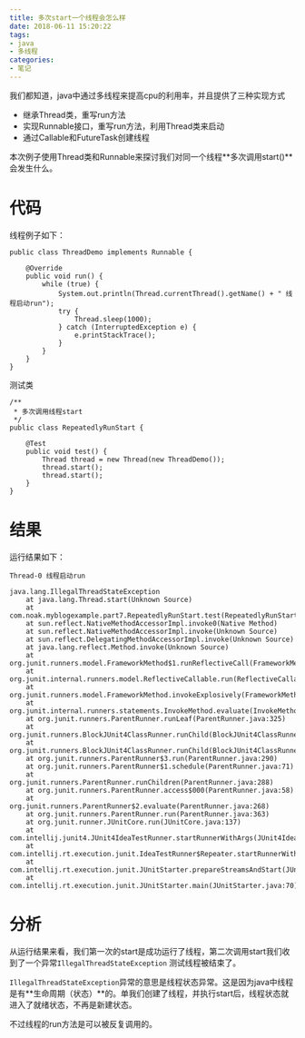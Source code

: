 ```yaml
---
title: 多次start一个线程会怎么样
date: 2018-06-11 15:20:22
tags:
- java
- 多线程
categories:
- 笔记
---
```


我们都知道，java中通过多线程来提高cpu的利用率，并且提供了三种实现方式
- 继承Thread类，重写run方法
- 实现Runnable接口，重写run方法，利用Thread类来启动
- 通过Callable和FutureTask创建线程

本次例子使用Thread类和Runnable来探讨我们对同一个线程**多次调用start()**会发生什么。

# 代码

线程例子如下：
```
public class ThreadDemo implements Runnable {

    @Override
    public void run() {
        while (true) {
            System.out.println(Thread.currentThread().getName() + " 线程启动run");
            try {
                Thread.sleep(1000);
            } catch (InterruptedException e) {
                e.printStackTrace();
            }
        }
    }
}
```

测试类
```
/**
 * 多次调用线程start
 */
public class RepeatedlyRunStart {

    @Test
    public void test() {
        Thread thread = new Thread(new ThreadDemo());
        thread.start();
        thread.start();
    }
}
```

# 结果
运行结果如下：
```
Thread-0 线程启动run

java.lang.IllegalThreadStateException
	at java.lang.Thread.start(Unknown Source)
	at com.noak.myblogexample.part7.RepeatedlyRunStart.test(RepeatedlyRunStart.java:14)
	at sun.reflect.NativeMethodAccessorImpl.invoke0(Native Method)
	at sun.reflect.NativeMethodAccessorImpl.invoke(Unknown Source)
	at sun.reflect.DelegatingMethodAccessorImpl.invoke(Unknown Source)
	at java.lang.reflect.Method.invoke(Unknown Source)
	at org.junit.runners.model.FrameworkMethod$1.runReflectiveCall(FrameworkMethod.java:50)
	at org.junit.internal.runners.model.ReflectiveCallable.run(ReflectiveCallable.java:12)
	at org.junit.runners.model.FrameworkMethod.invokeExplosively(FrameworkMethod.java:47)
	at org.junit.internal.runners.statements.InvokeMethod.evaluate(InvokeMethod.java:17)
	at org.junit.runners.ParentRunner.runLeaf(ParentRunner.java:325)
	at org.junit.runners.BlockJUnit4ClassRunner.runChild(BlockJUnit4ClassRunner.java:78)
	at org.junit.runners.BlockJUnit4ClassRunner.runChild(BlockJUnit4ClassRunner.java:57)
	at org.junit.runners.ParentRunner$3.run(ParentRunner.java:290)
	at org.junit.runners.ParentRunner$1.schedule(ParentRunner.java:71)
	at org.junit.runners.ParentRunner.runChildren(ParentRunner.java:288)
	at org.junit.runners.ParentRunner.access$000(ParentRunner.java:58)
	at org.junit.runners.ParentRunner$2.evaluate(ParentRunner.java:268)
	at org.junit.runners.ParentRunner.run(ParentRunner.java:363)
	at org.junit.runner.JUnitCore.run(JUnitCore.java:137)
	at com.intellij.junit4.JUnit4IdeaTestRunner.startRunnerWithArgs(JUnit4IdeaTestRunner.java:68)
	at com.intellij.rt.execution.junit.IdeaTestRunner$Repeater.startRunnerWithArgs(IdeaTestRunner.java:47)
	at com.intellij.rt.execution.junit.JUnitStarter.prepareStreamsAndStart(JUnitStarter.java:242)
	at com.intellij.rt.execution.junit.JUnitStarter.main(JUnitStarter.java:70)
```

# 分析
从运行结果来看，我们第一次的start是成功运行了线程，第二次调用start我们收到了一个异常`IllegalThreadStateException` 测试线程被结束了。

`IllegalThreadStateException`异常的意思是线程状态异常。这是因为java中线程是有**生命周期（状态）**的。单我们创建了线程，并执行start后，线程状态就进入了就绪状态，不再是新建状态。

不过线程的run方法是可以被反复调用的。